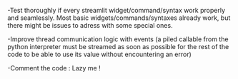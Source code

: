 -Test thoroughly if every streamlit widget/command/syntax work properly and seamlessly.
Most basic widgets/commands/syntaxes already work, but there might be issues to adress with some special ones.

-Improve thread communication logic with events (a piled callable from the python interpreter must be streamed as soon as possible for the rest of the code to be able to use its value without encountering an error)

-Comment the code : Lazy me !
